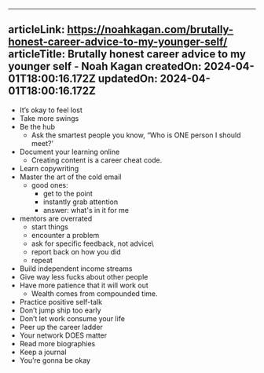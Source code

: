 -----------------------
articleLink: https://noahkagan.com/brutally-honest-career-advice-to-my-younger-self/
articleTitle: Brutally honest career advice to my younger self - Noah Kagan
createdOn: 2024-04-01T18:00:16.172Z
updatedOn: 2024-04-01T18:00:16.172Z
-----------------------

- It’s okay to feel lost
- Take more swings
- Be the hub
  - Ask the smartest people you know, “Who is ONE person I should meet?’
- Document your learning online
  - Creating content is a career cheat code.
- Learn copywriting
- Master the art of the cold email
  - good ones:
    - get to the point
    - instantly grab attention
    - answer: what's in it for me
- mentors are overrated
  - start things
  - encounter a problem
  - ask for specific feedback, not advice\
  - report back on how you did
  - repeat
- Build independent income streams
- Give way less fucks about other people
- Have more patience that it will work out
  - Wealth comes from compounded time.
- Practice positive self-talk
- Don’t jump ship too early
- Don’t let work consume your life
- Peer up the career ladder
- Your network DOES matter
- Read more biographies
- Keep a journal
- You’re gonna be okay